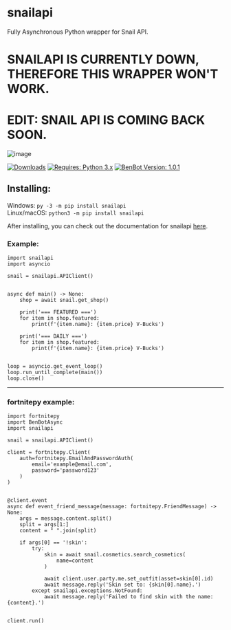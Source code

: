 # snailapi
Fully Asynchronous Python wrapper for Snail API.

# **SNAILAPI IS CURRENTLY DOWN, THEREFORE THIS WRAPPER WON'T WORK.**
# **EDIT: SNAIL API IS COMING BACK SOON.**
![image](https://user-images.githubusercontent.com/55298769/87482660-cb00af80-c629-11ea-9f28-9ee119d17073.png)


[![Downloads](https://pepy.tech/badge/snailapi)](https://pepy.tech/project/snailapi)
[![Requires: Python 3.x](https://img.shields.io/pypi/pyversions/snailapi.svg)](https://pypi.org/project/snailapi/)
[![BenBot Version: 1.0.1](https://img.shields.io/pypi/v/snailapi.svg)](https://pypi.org/project/snailapi/)

## Installing:
Windows: ``py -3 -m pip install snailapi``<br>
Linux/macOS: ``python3 -m pip install snailapi``

After installing, you can check out the documentation for snailapi [here](https://github.com/xMistt/snailapi/wiki).

### Example:
```
import snailapi
import asyncio

snail = snailapi.APIClient()


async def main() -> None:
    shop = await snail.get_shop()

    print('=== FEATURED ===')
    for item in shop.featured:
        print(f'{item.name}: {item.price} V-Bucks')
        
    print('=== DAILY ===')
    for item in shop.featured:
        print(f'{item.name}: {item.price} V-Bucks')


loop = asyncio.get_event_loop()
loop.run_until_complete(main())
loop.close()
```
____
### fortnitepy example:
```
import fortnitepy
import BenBotAsync
import snailapi

snail = snailapi.APIClient()

client = fortnitepy.Client(
    auth=fortnitepy.EmailAndPasswordAuth(
        email='example@email.com',
        password='password123'
    )
)


@client.event
async def event_friend_message(message: fortnitepy.FriendMessage) -> None:
    args = message.content.split()
    split = args[1:]
    content = " ".join(split)

    if args[0] == '!skin':
        try:
            skin = await snail.cosmetics.search_cosmetics(
                name=content
            )
            
            await client.user.party.me.set_outfit(asset=skin[0].id)
            await message.reply('Skin set to: {skin[0].name}.')
        except snailapi.exceptions.NotFound:
            await message.reply('Failed to find skin with the name: {content}.')


client.run()
```
